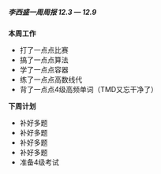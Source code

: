 ##### 李西盛一周周报 12.3 — 12.9
**本周工作**
* 打了一点点比赛
* 搞了一点点算法
* 学了一点点容器
* 练了一点点高数线代
* 背了一点点4级高频单词（TMD又忘干净了）

**下周计划**
* 补好多题
* 补好多题
* 补好多题
* 补好多题
* 准备4级考试
